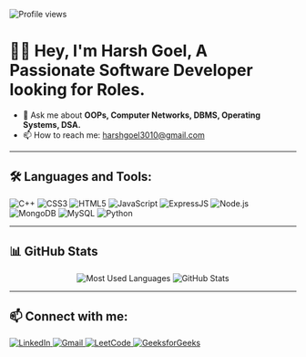 <!-- Profile Views Badge -->
![Profile views](https://komarev.com/ghpvc/?username=harshg3010&label=Profile%20views&color=0e75b6&style=flat)

# 🙋‍♂️ Hey, I'm Harsh Goel, A Passionate Software Developer looking for Roles.

- 💬 Ask me about **OOPs, Computer Networks, DBMS, Operating Systems, DSA.**
- 📫 How to reach me: [harshgoel3010@gmail.com](mailto:your_email@example.com)


---

## 🛠️ Languages and Tools:

<p align="left">
  <img src="https://img.icons8.com/color/48/000000/c-plus-plus-logo.png" alt="C++"/>
  <img src="https://img.icons8.com/color/48/000000/css3.png" alt="CSS3"/>
  <img src="https://img.icons8.com/color/48/000000/html-5--v1.png" alt="HTML5"/>
  <img src="https://img.icons8.com/color/48/000000/javascript--v1.png" alt="JavaScript"/>
  <img src="https://img.icons8.com/color/48/000000/express.png" alt="ExpressJS"/>
  <img src="https://img.icons8.com/color/48/000000/nodejs.png" alt="Node.js"/>
  <img src="https://img.icons8.com/color/48/000000/mongodb.png" alt="MongoDB"/>
  <img src="https://img.icons8.com/color/48/000000/mysql-logo.png" alt="MySQL"/>
  <img src="https://img.icons8.com/color/48/000000/python.png" alt="Python"/>
</p>

---

## 📊 GitHub Stats

<!-- Replace YourUsername with your actual GitHub username -->
<p align="center">
  <img src="https://github-readme-stats.vercel.app/api/top-langs/?username=harshg3010&layout=compact&theme=radical" alt="Most Used Languages"/>
  <img src="https://github-readme-stats.vercel.app/api?username=harshg3010&show_icons=true&theme=radical" alt="GitHub Stats"/>
</p>

---

## 📫 Connect with me:

<p align="left">
  <!-- LinkedIn -->
  <a href="https://www.linkedin.com/in/harsh-goel-696159276" target="_blank">
    <img src="https://img.icons8.com/color/48/000000/linkedin.png" alt="LinkedIn" />
  </a>

  <!-- Gmail -->
  <a href="mailto:harshgoel3010@gmail.com" target="_blank">
    <img src="https://img.icons8.com/color/48/000000/gmail--v1.png" alt="Gmail" />
  </a>

  <!-- LeetCode -->
  <a href="https://leetcode.com/u/HG3010/" target="_blank">
    <img src="https://img.icons8.com/external-tal-revivo-shadow-tal-revivo/48/000000/external-level-up-your-coding-skills-and-quickly-land-a-job-logo-shadow-tal-revivo.png" alt="LeetCode" />
  </a>

  <!-- GeeksforGeeks -->
  <a href="https://auth.geeksforgeeks.org/user/harshgoifgp/" target="_blank">
    <img src="https://img.icons8.com/color/48/000000/GeeksforGeeks.png" alt="GeeksforGeeks" />
  </a>

 


 

</p>



